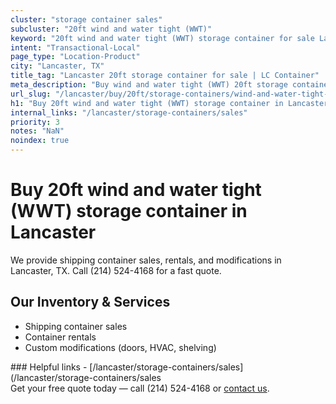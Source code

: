 ```yaml
---
cluster: "storage container sales"
subcluster: "20ft wind and water tight (WWT)"
keyword: "20ft wind and water tight (WWT) storage container for sale Lancaster, TX"
intent: "Transactional-Local"
page_type: "Location-Product"
city: "Lancaster, TX"
title_tag: "Lancaster 20ft storage container for sale | LC Container"
meta_description: "Buy wind and water tight (WWT) 20ft storage container sale with local delivery in Lancaster, TX. LC Container — local Since 2003. Request a fast quote today."
url_slug: "/lancaster/buy/20ft/storage-containers/wind-and-water-tight-wwt"
h1: "Buy 20ft wind and water tight (WWT) storage container in Lancaster"
internal_links: "/lancaster/storage-containers/sales"
priority: 3
notes: "NaN"
noindex: true
---
```


# Buy 20ft wind and water tight (WWT) storage container in Lancaster

We provide shipping container sales, rentals, and modifications in Lancaster, TX. Call (214) 524-4168 for a fast quote.

## Our Inventory & Services
- Shipping container sales
- Container rentals
- Custom modifications (doors, HVAC, shelving)

<div data-section="internal-links">
### Helpful links
- [/lancaster/storage-containers/sales](/lancaster/storage-containers/sales
</div>

<div data-section="cta">
Get your free quote today — call (214) 524-4168 or <a href="/contact">contact us</a>.
</div>

<script type="application/ld+json">{"@context":"https://schema.org","@type":"FAQPage","mainEntity":[{"@type":"Question","name":"How much does delivery cost in Lancaster, TX?","acceptedAnswer":{"@type":"Answer","text":"Delivery costs vary by distance and container size. Most deliveries in Lancaster, TX range from $150-$300. Call (214) 524-4168 for an exact quote based on your specific location."}},{"@type":"Question","name":"Do you offer financing or payment plans?","acceptedAnswer":{"@type":"Answer","text":"We accept major credit cards, checks, and can discuss commercial terms for bulk purchases. Call (214) 524-4168 to discuss options."}},{"@type":"Question","name":"Can you customize containers in Lancaster, TX?","acceptedAnswer":{"@type":"Answer","text":"Yes — we perform modifications like doors, HVAC, insulation, and shelving. Request a custom quote at (214) 524-4168 or via our contact form."}}]}</script>
